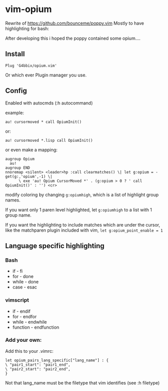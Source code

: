 # vim-opium
Rewrite of https://github.com/bounceme/poppy.vim
Mostly to have highlighting for bash:

After developing this i hoped the poppy contained some opium....

## Install
```
Plug 'G4bbix/opium.vim'
```
Or which ever Plugin manager you use.

## Config
Enabled with autocmds (:h autocommand)

example:

`au! cursormoved * call OpiumInit()`

or:

`au! cursormoved *.lisp call OpiumInit()`

or even make a mapping:

```
augroup Opium
  au!
augroup END
nnoremap <silent> <leader>hp :call clearmatches() \| let g:opium = -get(g:,'opium',-1) \|
      \ exe 'au! Opium CursorMoved *' . (g:opium > 0 ? ' call OpiumInit()' : '') <cr>
```

modify coloring by changing `g:opiumhigh`, which is a list of highlight group names.

If you want only 1 paren level highlighted, let `g:opiumhigh` to a list with 1 group name.

If you want the highlighting to include matches which are under the cursor, like the matchparen plugin
included with vim, `let g:opium_point_enable = 1` 


## Language specific highlighting
### Bash
- if - fi
- for - done
- while - done
- case - esac

### vimscript
- if - endif
- for - endfor
- while - endwhile
- function - endfunction

### Add your own:
Add this to your .vimrc:
```
let opium_pairs_lang_specific["lang_name"] : {
\ "pair1_start": "pair1_end",
\ "pair2_start": "pair2_end",
}
```
Not that lang_name must be the filetype that vim identifies (see :h filetype)
